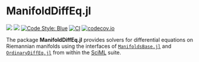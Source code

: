 # ManifoldDiffEq.jl

[![](https://img.shields.io/badge/docs-stable-blue.svg)](https://juliamanifolds.github.io/ManifoldDiffEq.jl/stable/)
[![](https://img.shields.io/badge/docs-dev-blue.svg)](https://juliamanifolds.github.io/ManifoldDiffEq.jl/dev/)
[![Code Style: Blue](https://img.shields.io/badge/code%20style-blue-4495d1.svg)](https://github.com/invenia/BlueStyle)
[![CI](https://github.com/JuliaManifolds/ManifoldDiffEq.jl/workflows/CI/badge.svg)](https://github.com/JuliaManifolds/ManifoldDiffEq.jl/actions?query=workflow%3ACI+branch%3Amain)
[![codecov.io](http://codecov.io/github/JuliaManifolds/ManifoldDiffEq.jl/coverage.svg?branch=main)](https://codecov.io/gh/JuliaManifolds/ManifoldDiffEq.jl/)

The package __ManifoldDiffEq.jl__ provides solvers for differential equations on Riemannian
manifolds using the interfaces of [`ManifoldsBase.jl`](https://github.com/JuliaManifolds/ManifoldsBase.jl)
and [`OrdinaryDiffEq.jl`](https://github.com/SciML/OrdinaryDiffEq.jl) from within the
[SciML](https://sciml.ai) suite.
